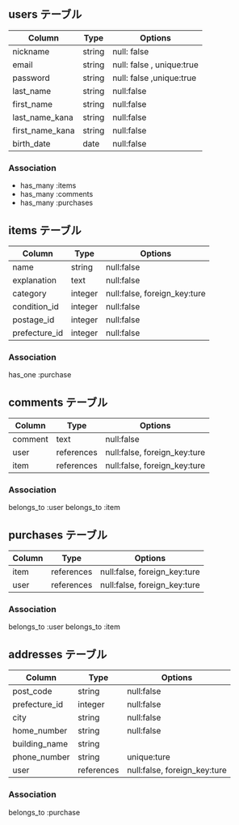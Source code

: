 ## users テーブル

| Column   | Type   | Options     |
| -------- | ------ | ----------- |
| nickname | string | null: false |
| email    | string | null: false , unique:true|
| password | string | null: false ,unique:true|
| last_name | string | null:false|
| first_name | string | null:false|
| last_name_kana | string | null:false|
| first_name_kana | string |null:false|
| birth_date | date | null:false|

### Association

- has_many :items
- has_many :comments
- has_many :purchases

## items テーブル

| Column   | Type   | Options     |
| -------- | ------ | ----------- |
| name | string | null:false|
| explanation | text |  null:false|
| category | integer | null:false, foreign_key:ture|
| condition_id | integer | null:false|
| postage_id | integer | null:false|
| prefecture_id | integer | null:false|


### Association

has_one :purchase

## comments テーブル

| Column   | Type   | Options     |
| -------- | ------ | ----------- |
| comment | text | null:false|
| user | references | null:false, foreign_key:ture|
| item | references | null:false, foreign_key:ture|

### Association

belongs_to :user
belongs_to :item


## purchases テーブル

| Column   | Type   | Options     |
| -------- | ------ | ----------- |
| item | references | null:false, foreign_key:ture|
| user | references | null:false, foreign_key:ture|

### Association

belongs_to :user
belongs_to :item

## addresses テーブル

| Column   | Type   | Options     |
| -------- | ------ | ----------- |
| post_code | string | null:false|
| prefecture_id | integer | null:false|
| city | string | null:false|
| home_number | string | null:false|
| building_name | string ||
| phone_number | string | unique:ture|
| user | references | null:false, foreign_key:ture|

### Association

belongs_to :purchase

